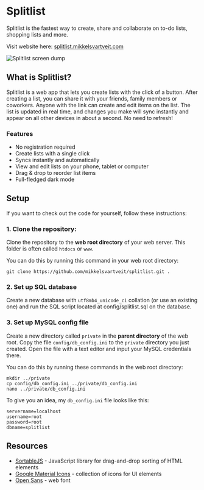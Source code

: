 # Splitlist

Splitlist is the fastest way to create, share and collaborate on to-do lists, shopping lists and more.

Visit website here: [splitlist.mikkelsvartveit.com](https://splitlist.mikkelsvartveit.com)

![Splitlist screen dump](https://imagehost.imageupload.net/2020/04/10/screenshot.png)

## What is Splitlist?

Splitlist is a web app that lets you create lists with the click of a button. After creating a list, you can share it with your friends, family members or coworkers. Anyone with the link can create and edit items on the list. The list is updated in real time, and changes you make will sync instantly and appear on all other devices in about a second. No need to refresh!

### Features

- No registration required
- Create lists with a single click
- Syncs instantly and automatically
- View and edit lists on your phone, tablet or computer
- Drag & drop to reorder list items
- Full-fledged dark mode

## Setup

If you want to check out the code for yourself, follow these instructions:

### 1. Clone the repository: 

Clone the repository to the **web root directory** of your web server. This folder is often called `htdocs` or `www`.

You can do this by running this command in your web root directory:

```
git clone https://github.com/mikkelsvartveit/splitlist.git .
```

### 2. Set up SQL database

Create a new database with `utf8mb4_unicode_ci` collation (or use an existing one) and run the SQL script located at config/splitlist.sql on the database. 

### 3. Set up MySQL config file

Create a new directory called `private` in the **parent directory** of the web root. Copy the file `config/db_config.ini` to the `private` directory you just created. Open the file with a text editor and input your MySQL credentials there. 

You can do this by running these commands in the web root directory:

```
mkdir ../private
cp config/db_config.ini ../private/db_config.ini
nano ../private/db_config.ini
```

To give you an idea, my `db_config.ini` file looks like this:

```
servername=localhost
username=root
password=root
dbname=splitlist
```

## Resources

- [SortableJS](https://github.com/SortableJS/Sortable) - JavaScript library for drag-and-drop sorting of HTML elements
- [Google Material Icons](https://material.io/resources/icons/) - collection of icons for UI elements
- [Open Sans](https://fonts.google.com/specimen/Open+Sans) - web font